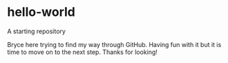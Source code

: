 hello-world
===========

A starting repository

Bryce here trying to find my way through GitHub.  Having fun with it but it is time to move on to the next step.  Thanks for looking!
